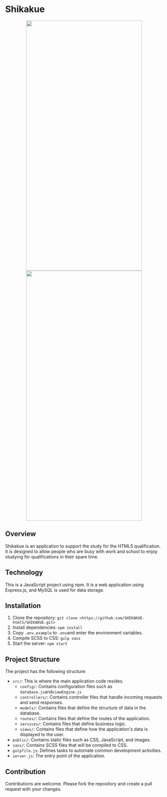 # Shikakue

<p align="center">
  <img src="https://lh3.googleusercontent.com/pw/AP1GczPHGPjAQ81CJ7ULA7h5u9E_qpYZVxPPVtl_T8l7mPHxQOYCs0V93mI910r9ceQUDYX3lGtZCQayx65j3rnHz_zqmw7bniHyZ27Jqj-CRlI1gRdwuHhoPnsZD6po-grQxOGcW4DtRtUs_V0R5o6PWCyBRcRUeODRULJltdcelE1QRMR4Zz4ziRkrOG3_8dDoXUNcxs4JrFb2D9Ns6cv2sQxGpyjMpZo0F0qxhAwNVmcoZqw5AHPIv1HNo8rigZbpkJPHs4ld-pYshmHU3XIUnjfCa6akUeQiRSczBLeK9fA5aH__q9EvGX6LcWIuuZTp4Wwzk59HnFqBGanIJmld1mGhJYp-aHou7cV_rYMLTg4_AwrdpWrAgFcc1sBg2zY6SbyQn5Awm1JLGTFwHmfJGz5QnPxWPKYgIG_7e4d272Z8860Iz_yqzij1lvXd0V3CLYMLzna4FPWGq_BWOnirIEaLAP23xkjPzR8mkDm6B3wBg6Nv4O3AkVUf0DS9HdQqtd-Gkp0bcDlOkWcE5_Wy-AKrevyksmtkec6M4Aef6YzjgoRG3FRRLQBLPbCAYQfmK_SJE4HYltjZp4DYk4sIbom66POB9azoldDavbh1bkHdAMrU0bzS_DJw9qJX0JRffjJMVfjYTbVjAXfGuKy9dJ8z4eUYCu7XqsRuW1WEZwCUsm1D0mLMLdxmsZZ110uccum8FNaJHNtqJIXE26kIk0QXZMlIi1lMUmVC353iXatEJe7TLHN28UXSeE0gUmrLmDrTjzECz_4P27DA83tP0syLaxOZKSx4EKH2OzZHUxCnqlHVHUn5w26advKs7tcUAzm8DueDabuBKEOdoGWEtxNibATJPGxtcl9N5s7edydTju-MgpwEFChYWFj4RURP5_lQq682SO-MY76nhU2fMZYnGW8V1BRF9o6EXrO6MRenvAnu2yFkWIlnidLD=w372-h797-s-no-gm?authuser=0" width="370" height="797" />
  <img src="https://lh3.googleusercontent.com/pw/AP1GczOaDnJ2B9dym47Y8gXyahPyjHtoPyk6hFjY6IN7CY3gsb7ioQToxOQECkq-iH3JBp8_AFPFbHsoyKcmP0kilX91uU_zomzqkujP9ETGrJwrqL1_Fuxn_pGEMKLf35LmyBv_U7vEHqVPN9zC1f8RU0UwEHI5FcFpcKG5nrDHKKd5RNcogXBGCGj06_gG453J948LPFt_AK1b0XaOwP87OKBlpMR5IiNQistQtIq5AsgXroamZgzjoj83BIc5rnV8LyGCTnCJqhZpOW1fIqjzP7Ni7zwZaMYqLVi5XcJfyQgUR1dMNk0rJty8AdUTkZIhwGdUcnW7DiKxWU1WUF0NdIMopqPgANEnDePZLJpzKeADKN7JX2lYdq_gGExXObKLgP7dnBmm0Nx-iwkhhf7P3PvuPOFvTRB-FdvhSxT8NoJ7kSj_tUh5RRqr6KNvbuXgDbFIxMiok8x1MZsRRvf5fHN5WT4r5LEKNDQe5hcHL1ftinaXSByun0plSE1Wu089kJyl5f0zg_xiW7S8C6qGfN41jB2R3GUXMs8L1yCgD2Lbkf-l6f9ZQB7N9k5KBc5QYR9J9nRRXSVkX_rhHUYU-UqDpUKsqiXveQCH3QVOVpWrvYtxHA0J2yHPcE0ApU03v7CP3Gfwq5rUYVHoa-QpYi7n9bOXmj-5L6EOwZvEHTzAKfSgMbx04qBmSObakZJE_H0bcaoZpJ09WxYUgJNpAWNuNNjx2u75JVGV6qwP_ODEc_R6cek5brMVob2ZqHhsu6H3v0E5xbZRbQzba84uuBUvdn1o4be7YA-24iis0v4DQOnB1E8hCvteaaB_JohKAHBJJLYoCXncE2269YJZcDRx0GJMY6yqRXdicl08lI1hNldsItd1rhs6fCEJzjXIM133dfcRmRovrs6X0ybwwicb4o6rpwbZ9ZSWnaHunWGRI_2T8wwPl5RA-I4Y=w370-h803-s-no-gm?authuser=0" width="370" height="797"/>
</p>

## Overview

Shikakue is an application to support the study for the HTML5 qualification. It is designed to allow people who are busy with work and school to enjoy studying for qualifications in their spare time.

## Technology

This is a JavaScript project using npm. It is a web application using Express.js, and MySQL is used for data storage.

## Installation

1. Clone the repository: `git clone <https://github.com/SHIKAKUE-html5/SHIKAKUE.git>`
2. Install dependencies: `npm install`
3. Copy `.env.example` to `.env`and enter the environment variables.
4. Compile SCSS to CSS: `gulp sass`
5. Start the server: `npm start`

## Project Structure

The project has the following structure:

- `src/`: This is where the main application code resides.
  - `config/`: Contains configuration files such as `database.js`and`viewEngine.js`
  - `controllers/`: Contains controller files that handle incoming requests and send responses.
  - `models/`: Contains files that define the structure of data in the database.
  - `routes/`: Contains files that define the routes of the application.
  - `services/`: Contains files that define business logic.
  - `views/`: Contains files that define how the application's data is displayed to the user.
- `public/`: Contains static files such as CSS, JavaScript, and images.
- `sass/`: Contains SCSS files that will be compiled to CSS.
- `gulpfile.js`: Defines tasks to automate common development activities.
- `server.js`: The entry point of the application.

## Contribution

Contributions are welcome. Please fork the repository and create a pull request with your changes.
